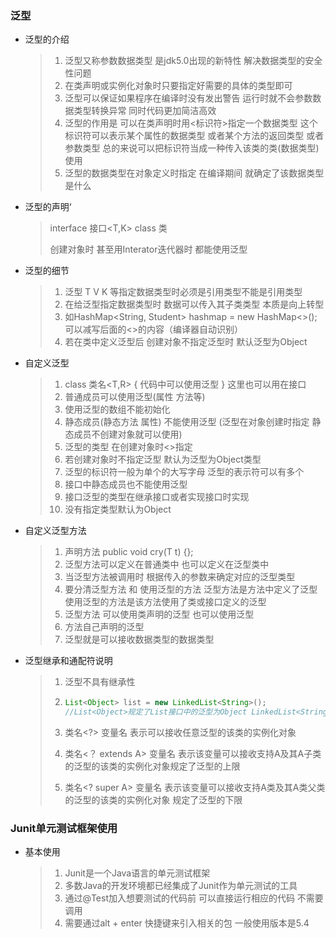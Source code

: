 ### 	泛型

* 泛型的介绍

  > 1. 泛型又称参数数据类型 是jdk5.0出现的新特性 解决数据类型的安全性问题
  > 2. 在类声明或实例化对象时只要指定好需要的具体的类型即可
  > 3. 泛型可以保证如果程序在编译时没有发出警告 运行时就不会参数数据类型转换异常 同时代码更加简洁高效
  > 4. 泛型的作用是 可以在类声明时用<标识符>指定一个数据类型 这个标识符可以表示某个属性的数据类型 或者某个方法的返回类型 或者参数类型 总的来说可以把标识符当成一种传入该类的类(数据类型)使用
  > 5. 泛型的数据类型在对象定义时指定 在编译期间 就确定了该数据类型是什么

* 泛型的声明‘

  > interface 接口<T,K>   class 类<V>
  >
  > 创建对象时 甚至用Interator迭代器时 都能使用泛型

* 泛型的细节

  > 1. 泛型 T V K 等指定数据类型时必须是引用类型不能是引用类型
  > 2. 在给泛型指定数据类型时 数据可以传入其子类类型 本质是向上转型
  > 3. 如HashMap<String, Student> hashmap = new HashMap<>(); 可以减写后面的<>的内容（编译器自动识别）
  > 4. 若在类中定义泛型后 创建对象不指定泛型时 默认泛型为Object 

* 自定义泛型

  > 1. class 类名<T,R> {  代码中可以使用泛型 } 这里也可以用在接口
  > 2. 普通成员可以使用泛型(属性 方法等)
  > 3. 使用泛型的数组不能初始化
  > 4. 静态成员(静态方法 属性) 不能使用泛型 (泛型在对象创建时指定 静态成员不创建对象就可以使用)
  > 5. 泛型的类型 在创建对象时<>指定
  > 6. 若创建对象时不指定泛型 默认为泛型为Object类型
  > 7. 泛型的标识符一般为单个的大写字母 泛型的表示符可以有多个
  > 8. 接口中静态成员也不能使用泛型
  > 9. 接口泛型的类型在继承接口或者实现接口时实现
  > 10. 没有指定类型默认为Object
  
* 自定义泛型方法

  > 1. 声明方法 public<T> void  cry(T t) {};
  > 2. 泛型方法可以定义在普通类中 也可以定义在泛型类中
  > 3. 当泛型方法被调用时 根据传入的参数来确定对应的泛型类型
  > 4. 要分清泛型方法 和 使用泛型的方法 泛型方法是方法中定义了泛型 使用泛型的方法是该方法使用了类或接口定义的泛型
  > 5. 泛型方法 可以使用类声明的泛型 也可以使用泛型
  > 6. 方法自己声明的泛型
  > 7. 泛型就是可以接收数据类型的数据类型

* 泛型继承和通配符说明

  > 1. 泛型不具有继承性
  >
  > 2. ```java
  >    List<Object> list = new LinkedList<String>();
  >    //List<Object>规定了List接口中的泛型为Object LinkedList<String> 规定了//LinkedList类中泛型为String 使用时会发生混乱 故泛型没有继承机制
  >    ```
  >
  > 3. 类名<?> 变量名  表示可以接收任意泛型的该类的实例化对象
  >
  > 4. 类名<？ extends A> 变量名 表示该变量可以接收支持A及其A子类的泛型的该类的实例化对象规定了泛型的上限
  >
  > 5. 类名<? super A> 变量名  表示该变量可以接收支持A类及其A类父类的泛型的该类的实例化对象 规定了泛型的下限

### Junit单元测试框架使用

* 基本使用

  > 1. Junit是一个Java语言的单元测试框架
  > 2. 多数Java的开发环境都已经集成了Junit作为单元测试的工具
  > 3. 通过@Test加入想要测试的代码前 可以直接运行相应的代码 不需要调用
  > 4. 需要通过alt + enter 快捷键来引入相关的包 一般使用版本是5.4